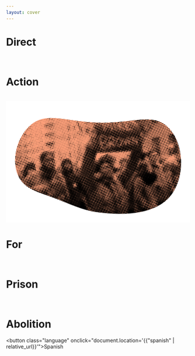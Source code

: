 ```yaml
---
layout: cover
---
```


<div class="title-background">
<h1 class="title direct">Direct</h1> <br> 
<h1 class="title action">Action</h1> <br> 
<img src="assets/images/cover.png" class="title-img" 
alt="A halftone, blob-shaped image in black and peach shows a pixelated photograph of a protest. One person holds a sign."/>
<h1 class="title for">For</h1> <br>
<h1 class="title prison">Prison</h1> <br> 
<h1 class="title abolition">Abolition</h1>

<!-- <button class="language" onclick="document.location='{{"index.html" | relative_url}}'">English</button> -->
<button class="language" onclick="document.location='{{"spanish" | relative_url}}'">Spanish</button>
</div>